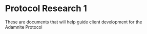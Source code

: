 # Protocol Research 1

These are documents that will help guide client development for the Adamnite Protocol
